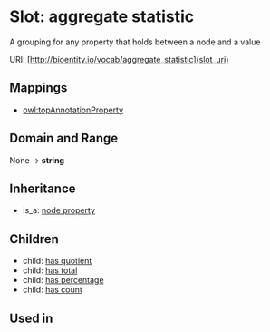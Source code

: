 # Slot: aggregate statistic


A grouping for any property that holds between a node and a value

URI: [http://bioentity.io/vocab/aggregate_statistic](slot_uri)
## Mappings

 * [owl:topAnnotationProperty](http://purl.obolibrary.org/obo/owl_topAnnotationProperty)
## Domain and Range

None -> **string**
## Inheritance

 *  is_a: [node property](node_property.md)
## Children

 *  child: [has quotient](has_quotient.md)
 *  child: [has total](has_total.md)
 *  child: [has percentage](has_percentage.md)
 *  child: [has count](has_count.md)
## Used in

